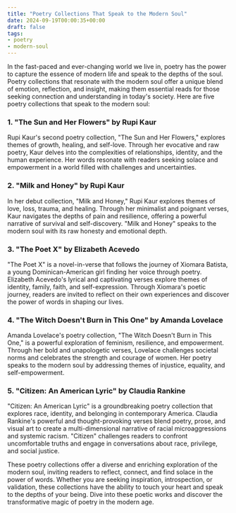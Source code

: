 ```yaml
---
title: "Poetry Collections That Speak to the Modern Soul"
date: 2024-09-19T00:00:35+00:00
draft: false
tags: 
- poetry
- modern-soul
---
```


In the fast-paced and ever-changing world we live in, poetry has the power to capture the essence of modern life and speak to the depths of the soul. Poetry collections that resonate with the modern soul offer a unique blend of emotion, reflection, and insight, making them essential reads for those seeking connection and understanding in today's society. Here are five poetry collections that speak to the modern soul:

### 1. "The Sun and Her Flowers" by Rupi Kaur

Rupi Kaur's second poetry collection, "The Sun and Her Flowers," explores themes of growth, healing, and self-love. Through her evocative and raw poetry, Kaur delves into the complexities of relationships, identity, and the human experience. Her words resonate with readers seeking solace and empowerment in a world filled with challenges and uncertainties.

### 2. "Milk and Honey" by Rupi Kaur

In her debut collection, "Milk and Honey," Rupi Kaur explores themes of love, loss, trauma, and healing. Through her minimalist and poignant verses, Kaur navigates the depths of pain and resilience, offering a powerful narrative of survival and self-discovery. "Milk and Honey" speaks to the modern soul with its raw honesty and emotional depth.

### 3. "The Poet X" by Elizabeth Acevedo

"The Poet X" is a novel-in-verse that follows the journey of Xiomara Batista, a young Dominican-American girl finding her voice through poetry. Elizabeth Acevedo's lyrical and captivating verses explore themes of identity, family, faith, and self-expression. Through Xiomara's poetic journey, readers are invited to reflect on their own experiences and discover the power of words in shaping our lives.

### 4. "The Witch Doesn't Burn in This One" by Amanda Lovelace

Amanda Lovelace's poetry collection, "The Witch Doesn't Burn in This One," is a powerful exploration of feminism, resilience, and empowerment. Through her bold and unapologetic verses, Lovelace challenges societal norms and celebrates the strength and courage of women. Her poetry speaks to the modern soul by addressing themes of injustice, equality, and self-empowerment.

### 5. "Citizen: An American Lyric" by Claudia Rankine

"Citizen: An American Lyric" is a groundbreaking poetry collection that explores race, identity, and belonging in contemporary America. Claudia Rankine's powerful and thought-provoking verses blend poetry, prose, and visual art to create a multi-dimensional narrative of racial microaggressions and systemic racism. "Citizen" challenges readers to confront uncomfortable truths and engage in conversations about race, privilege, and social justice.

These poetry collections offer a diverse and enriching exploration of the modern soul, inviting readers to reflect, connect, and find solace in the power of words. Whether you are seeking inspiration, introspection, or validation, these collections have the ability to touch your heart and speak to the depths of your being. Dive into these poetic works and discover the transformative magic of poetry in the modern age.